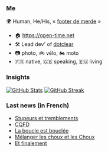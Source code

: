 ### Me

🌍 Human, He/His, « [footer de merde](https://open-time.net/post/2013/07/17/La-veritable-histoire-du-Footer-de-merde-) » 
* 🏠 https://open-time.net 
* 🛠️ Lead dev' of [dotclear](https://git.dotclear.org/dev/dotclear)
* 📷 photo, 🚲 vélo, 🏍️ moto 
* 🇫🇷 native, 🇬🇧 speaking, 🇪🇺 living

### Insights

[![GitHub Stats](https://github-readme-stats.vercel.app/api?username=franck-paul)](https://github.com/franck-paul)
[![GitHub Streak](https://github-readme-streak-stats.herokuapp.com?user=franck-paul)](https://git.io/streak-stats)

### Last news (in French)

<!-- BLOG-POST-LIST:START -->
- [Stupeurs et tremblements](https://open-time.net/post/2023/03/07/Stupeurs-et-tremblements)
- [CQFD](https://open-time.net/post/2023/03/06/CQFD)
- [La boucle est bouclée](https://open-time.net/post/2023/03/05/La-boucle-est-bouclee)
- [Mélanger les choux et les Choux](https://open-time.net/post/2023/03/04/Melanger-les-choux-et-les-Choux)
- [Et finalement](https://open-time.net/post/2023/03/03/Et-finalement)
<!-- BLOG-POST-LIST:END -->
